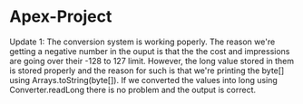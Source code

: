 # Apex-Project

Update 1:
The conversion system is working poperly. The reason we're getting a negative number in the ouput is that the the cost and
impressions are going over their -128 to 127 limit. However, the long value stored in them is stored properly and the reason for
such is that we're printing the byte[] using Arrays.toString(byte[]). If we converted the values into long using Converter.readLong
there is no problem and the output is correct.
